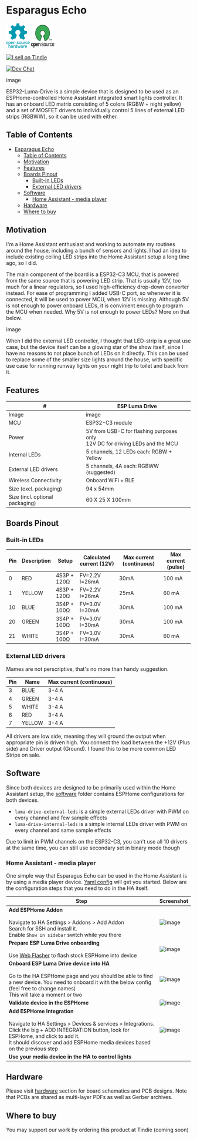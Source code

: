 # Esparagus Echo

![Open Source Hardware](/images/open-source-hardware-logo.png)
![Open Source Software](/images/open-source-software-logo.png)

<a href="https://www.tindie.com/stores/sonocotta/?ref=offsite_badges&utm_source=sellers_andrey-malyshenko&utm_medium=badges&utm_campaign=badge_medium"><img src="https://d2ss6ovg47m0r5.cloudfront.net/badges/tindie-mediums.png" alt="I sell on Tindie" width="150" height="78"></a>
<br />

[![Dev Chat](https://img.shields.io/discord/1233306441469657140?logo=discord&label=discord&style=flat-square)](https://discord.gg/PtnaAaQMpS)

image

ESP32-Luma-Drive is a simple device that is designed to be used as an ESPHome-controlled Home Assistant integrated smart lights controller. It has an onboard LED matrix consisting of 5 colors (RGBW + night yellow) and a set of MOSFET drivers to individually control 5 lines of external LED strips (RGBWW), so it can be used with either.

## Table of Contents

- [Esparagus Echo](#esparagus-echo)
  - [Table of Contents](#table-of-contents)
  - [Motivation](#motivation)
  - [Features](#features)
  - [Boards Pinout](#boards-pinout)
    - [Built-in LEDs](#built-in-leds)
    - [External LED drivers](#external-led-drivers)
  - [Software](#software)
    - [Home Assistant - media player](#home-assistant---media-player)
  - [Hardware](#hardware)
  - [Where to buy](#where-to-buy)

## Motivation

I'm a Home Assistant enthusiast and working to automate my routines around the house, including a bunch of sensors and lights. I had an idea to include existing ceiling LED strips into the Home Assistant setup a long time ago, so I did. 

The main component of the board is a ESP32-C3 MCU, that is powered from the same source that is powering LED strip. That is usually 12V, too much for a linear regulators, so I used high-efficiency drop-down converter instead. For ease of programming I added USB-C port, so whenever it is connected, it will be used to power MCU, when 12V is missing. Although 5V is not enough to power onboard LEDs, it is convinient enough to program the MCU when needed. Why 5V is not enough to power LEDs? More on that below.

image

When I did the external LED controller, I thought that LED-strip is a great use case, but the device itself can be a glowing star of the show itself, since I have no reasons to not place bunch of LEDs on it directly. This can be used to replace some of the smaller size lights around the house, with specific use case for running runway lights on your night trip to toilet and back from it.


## Features

| # | ESP Luma Drive |
|---|---|
| Image | image |
| MCU | ESP32-C3 module |
| Power | 5V from USB-C for flashing purposes only <br> 12V DC for driving LEDs and the MCU |
| Internal LEDs | 5 channels, 12 LEDs each: RGBW + Yellow
| External LED drivers | 5 channels, 4A each: RGBWW (suggested) |
| Wireless Connectivity | Onboard WiFi + BLE |
| Size (excl. packaging) | 94 x 54mm | 
| Size (incl. optional packaging) | 60 X 25 X 100mm | 


## Boards Pinout

### Built-in LEDs

| Pin | Description | Setup        | Calculated current (12V) | Max current (continuous) | Max current (pulse) |
|-----|-------------|--------------|--------------------------|--------------------------|---------------------|
|  0  | RED         |  4S3P + 120Ω | FV=2.2V I=26mA           |   30mA                   | 100 mA              |     
|  1  | YELLOW      |  4S3P + 120Ω | FV=2.2V I=26mA           |   25mA                   |  60 mA              |
|  10 | BLUE        |  3S4P + 100Ω | FV=3.0V I=30mA           |   30mA                   | 100 mA              |
|  20 | GREEN       |  3S4P + 100Ω | FV=3.0V I=30mA           |   30mA                   | 100 mA              |
|  21 | WHITE       |  3S4P + 100Ω | FV=3.0V I=30mA           |   30mA                   |  60 mA              |

### External LED drivers

Mames are not perscriptive, that's no more than handy suggestion.  

| Pin | Name   | Max current (continuous) | 
|-----|--------|--------------------------|
|  3  | BLUE   | 3-4 A                    |
|  4  | GREEN  | 3-4 A                    |
|  5  | WHITE  | 3-4 A                    |
|  6  | RED    | 3-4 A                    |
|  7  | YELLOW | 3-4 A                    |

All drivers are low side, meaning they will ground the output when appropriate pin is driven high. You connect the load between the +12V (Plus side) and Driver output (Ground). I found this to be more common LED Strips on sale. 

## Software

Since both devices are designed to be primarily used within the Home Assistant setup, the [software](/firmware) folder contains ESPHome configurations for both devices.

- `luma-drive-external-leds` is a simple external LEDs driver with PWM on every channel and few sample effects
- `luma-drive-internal-leds` is a simple internal LEDs driver with PWM on every channel and same sample effects

Due to limit in PWM channels on the ESP32-C3, you can't use all 10 drivers at the same time, you can still use secondary set in binary mode though

### Home Assistant - media player

One simple way that Esparagus Echo can be used in the Home Assistant is by using a media player device. [Yaml config](/firmware/esphome) will get you started. Below are the configuration steps that you need to do in the HA itself.

| Step | Screenshot |
|------|------------|
| **Add ESPHome Addon** <br/> <br/> Navigate to HA Settings > Addons > Add Addon <br/> Search for SSH and install it.  <br/> Enable `Show in sidebar` switch while you there | ![image](https://github.com/sonocotta/esparagus-media-center/assets/5459747/9d9d0a44-ba2a-491f-bff8-e1c08b8754e0)
| **Prepare ESP Luma Drive onboarding** <br/> <br/> Use [Web Flasher](https://web.esphome.io/?dashboard_wizard) to flash stock ESPHome into device | ![image](https://github.com/sonocotta/esparagus-media-center/assets/5459747/8ad222e8-d992-4a75-9a93-596d67ac8cb0)
| **Onboard ESP Luma Drive device into HA** <br/> <br/> Go to the HA ESPHome page and you should be able to find a new device. You need to onboard it with the below config (feel free to change names) <br/> This will take a moment or two | ![image](https://github.com/sonocotta/esparagus-media-center/assets/5459747/32b0c26a-3be1-4e15-b749-1176d46ff011)
| **Validate device in the ESPHome** | ![image](https://github.com/sonocotta/esparagus-media-center/assets/5459747/92df6029-c777-47ce-8ff9-debec70f7e05)
| **Add ESPHome Integration** <br /> <br/> Navigate to HA Settings > Devices & services > Integrations. Click the big + ADD INTEGRATION button, look for ESPHome, and click to add it. <br/> It should discover and add ESPHome media devices based on the previous step | ![image](https://github.com/sonocotta/esparagus-media-center/assets/5459747/c5d3bb12-8b07-4c49-a9e9-cdf2e6cad8ba)
| **Use your media device in the HA to control lights** | 

## Hardware

Please visit [hardware](/hardware/) section for board schematics and PCB designs. Note that PCBs are shared as multi-layer PDFs as well as Gerber archives.

## Where to buy

You may support our work by ordering this product at Tindie (coming soon)
